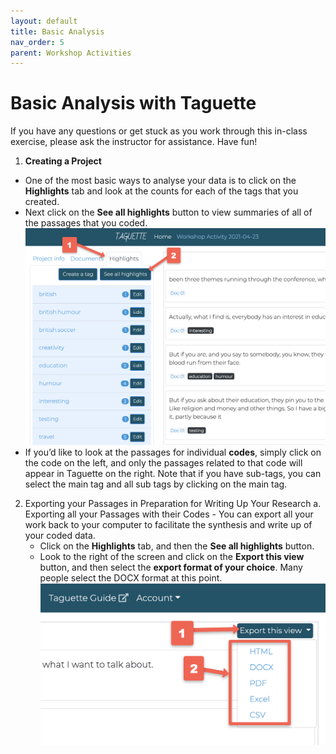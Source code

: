 ```yaml
---
layout: default
title: Basic Analysis
nav_order: 5
parent: Workshop Activities
---
```

# Basic Analysis with Taguette

If you have any questions or get stuck as you work through this in-class exercise, please ask the instructor for assistance.  Have fun!

1. **Creating a Project**
  - One of the most basic ways to analyse your data is to click on the **Highlights** tab and look at the counts for each of the tags that you created.
  - Next click on the **See all highlights** button to view summaries of all of the passages that you coded.
![See all highlights](/images/taguette-basic-1.png)
  - If you’d like to look at the passages for individual **codes**, simply click on the code on the left, and only the passages related to that code will appear in Taguette on the right. Note that if you have sub-tags, you can select the main tag and all sub tags by clicking on the main tag.

2. Exporting your Passages in Preparation for Writing Up Your Research
  a. Exporting all your Passages with their Codes - You can export all your work back to your computer to facilitate the synthesis and write up of your coded data.
    - Click on the **Highlights** tab, and then the **See all highlights** button.
    - Look to the right of the screen and click on the **Export this view** button, and then select the **export format of your choice**. Many people select the DOCX format at this point.
![Export highlghts](/images/taguette-basic-2.png)
